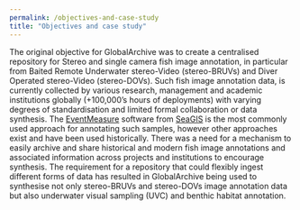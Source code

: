 ```yaml
---
permalink: /objectives-and-case-study
title: "Objectives and case study"
---
```

The original objective for GlobalArchive was to create a centralised repository for Stereo and single camera fish image annotation, in particular from Baited Remote Underwater stereo-Video (stereo-BRUVs) and Diver Operated stereo-Video (stereo-DOVs). Such fish image annotation data, is currently collected by various research, management and academic institutions globally (+100,000’s hours of deployments) with varying degrees of standardisation and limited formal collaboration or data synthesis. The [EventMeasure](http://www.seagis.com.au/event.html) software from [SeaGIS](http://www.seagis.com.au/index.html) is the most commonly used approach for annotating such samples, however other approaches exist and have been used historically. There was a need for a mechanism to easily archive and share historical and modern fish image annotations and associated information across projects and institutions to encourage synthesis. The requirement for a repository that could flexibly ingest different forms of data has resulted in GlobalArchive being used to synthesise not only stereo-BRUVs and stereo-DOVs image annotation data but also underwater visual sampling (UVC) and benthic habitat annotation.

